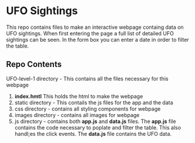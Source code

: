 # UFO Sightings
This repo contains files to make an interactive webpage containg data on UFO sightings. When first entering the page a full list of detailed UFO sightings can be seen. In the form box you can enter a date in order to filter the table. 

## Repo Contents
UFO-level-1 directory - This contains all the files necessary for this webpage
1. **index.hmtl** This holds the html to make the webpage
1. static directory - This contails the js files for the app and the data
  1. css directory - contains all styling components for webpage
  1. images directory - contains all images for webpage    
  1. js directory - contains both **app.js** and **data.js** files. The **app.js** file contains the code necessary to poplate and filter the table. This also handl;es the click events. The **data.js** file contains the UFO data.
